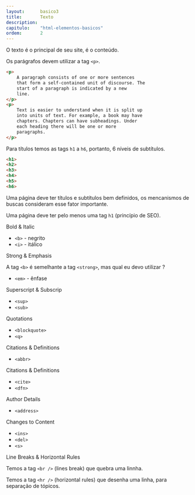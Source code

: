 ```yaml
---
layout:      basico3
title:       Texto
description:
capitulo:    "html-elementos-basicos"
ordem:       2
---
```



O texto é o principal de seu site, é o conteúdo.

Os parágrafos devem utilizar a tag `<p>`.

```html
<p>
    A paragraph consists of one or more sentences
    that form a self-contained unit of discourse. The
    start of a paragraph is indicated by a new
    line.
</p>
<p>
    Text is easier to understand when it is split up
    into units of text. For example, a book may have
    chapters. Chapters can have subheadings. Under
    each heading there will be one or more
    paragraphs.
</p>
```

Para títulos temos as tags `h1` a `h6`, portanto, 6 níveis de subtítulos.

```html
<h1>
<h2>
<h3>
<h4>
<h5>
<h6>
```

Uma página deve ter títulos e subtítulos bem definidos, os mencanismos de buscas consideram esse fator importante.

Uma página deve ter pelo menos uma tag `h1` (princípio de SEO).


Bold & Italic

+ `<b>` - negrito
+ `<i>` - itálico


Strong & Emphasis

A tag `<b>` é semelhante a tag `<strong>`, mas qual eu devo utilizar ?

+ `<em>` - ênfase


Superscript & Subscrip

- `<sup>`
- `<sub>`


Quotations

- `<blockquote>`
- `<q>`


Citations & Definitions

- `<abbr>`


Citations & Definitions

- `<cite>`
- `<dfn>`


Author Details

- `<address>`


Changes to Content

- `<ins>`
- `<del>`
- `<s>`

Line Breaks & Horizontal Rules

Temos a tag `<br />` (lines break) que quebra uma linnha.

Temos a tag `<hr />` (horizontal rules) que desenha uma linha, para separação de tópicos.

